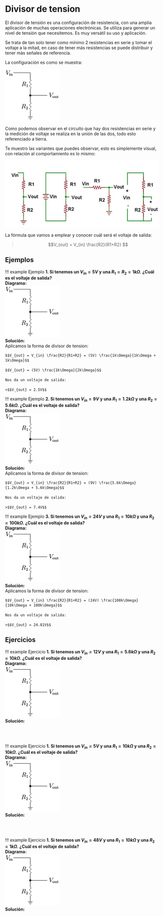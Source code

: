 # Divisor de tension

El divisor de tensión es una configuración de resistencia, con una amplia aplicación de muchas operaciones electrónicas. Se utiliza para generar un nivel de tensión que necesitemos. Es muy versátil su uso y aplicación. 

Se trata de tan solo tener como mínimo 2 resistencias en serie y tomar el voltaje a la mitad, en caso de tener más resistencias se puede distribuir y tener más señales de referencia.

La configuración es como se muestra: 

![divisor de tension](../img/png/Antologia.pdf-353.opt.png)

Como podemos observar en el circuito que hay dos resistencias en serie y la medición de voltaje se realiza en la unión de las dos, todo esto referenciado a tierra.

Te muestro las variantes que puedes observar, esto es simplemente visual, con relación al comportamiento es lo mismo:

![divisor de tension](../img/png/Antologia.pdf-334.opt.png)

La fórmula que vamos a emplear y conocer cuál será el voltaje de salida:

> $$V_{out} = V_{in} \frac{R2}{R1+R2} $$

## Ejemplos

!!! example Ejemplo
    **1. Si tenemos un $V_{in} = 5V$ y una $R_1=R_2=1k\Omega$. ¿Cuál es el voltaje de salida?** <br>
    **Diagrama:** <br>
    ![diagrama](../img/png/Antologia.pdf-353.opt.png) <br>
    **Solución:**   <br>
    Aplicamos la forma de divisor de tension:
    
    $$V_{out} = V_{in} \frac{R2}{R1+R2} = (5V) \frac{1k\Omega}{1k\Omega + 1k\Omega}$$

    $$V_{out} = (5V) \frac{1k\Omega}{2k\Omega}$$
    
    Nos da un voltaje de salida:

    >$$V_{out} = 2.5V$$

!!! example Ejemplo
    **2. Si tenemos un $V_{in} = 9V$ y una $R_1 = 1.2k\Omega$ y una $R_2 = 5.6k\Omega$. ¿Cuál es el voltaje de salida?** <br>
    **Diagrama:** <br>
    ![diagrama](../img/png/Antologia.pdf-353.opt.png) <br>
    **Solución:**   <br>
    Aplicamos la forma de divisor de tension:
    
    $$V_{out} = V_{in} \frac{R2}{R1+R2} = (9V) \frac{5.6k\Omega}{1.2k\Omega + 5.6k\Omega}$$

    Nos da un voltaje de salida:

    >$$V_{out} = 7.4V$$

!!! example Ejemplo
    **3. Si tenemos un $V_{in} = 24V$ y una $R_1 = 10k\Omega$ y una $R_2 = 100k\Omega$. ¿Cuál es el voltaje de salida?** <br>
    **Diagrama:** <br>
    ![diagrama](../img/png/Antologia.pdf-353.opt.png) <br>
    **Solución:**   <br>
    Aplicamos la forma de divisor de tension:
    
    $$V_{out} = V_{in} \frac{R2}{R1+R2} = (24V) \frac{100k\Omega}{10k\Omega + 100k\Omega}$$

    Nos da un voltaje de salida:

    >$$V_{out} = 24.81V$$

## Ejercicios

!!! example Ejercicio
    **1. Si tenemos un $V_{in} = 12V$ y una $R_1 = 5.6k\Omega$ y una $R_2 = 10k\Omega$. ¿Cuál es el voltaje de salida?**<br>
    **Diagrama:** <br>
    ![diagrama](../img/png/Antologia.pdf-353.opt.png) <br>
    **Solución:** <br><br><br><br>

!!! example Ejercicio
    **1. Si tenemos un $V_{in} = 5V$ y una $R_1 = 10k\Omega$ y una $R_2 = 10k\Omega$. ¿Cuál es el voltaje de salida?**<br>
    **Diagrama:** <br>
    ![diagrama](../img/png/Antologia.pdf-353.opt.png) <br>
    **Solución:** <br><br><br><br>

!!! example Ejercicio
    **1. Si tenemos un $V_{in} = 48V$ y una $R_1 = 10k\Omega$ y una $R_2 = 1k\Omega$. ¿Cuál es el voltaje de salida?**<br>
    **Diagrama:** <br>
    ![diagrama](../img/png/Antologia.pdf-353.opt.png) <br>
    **Solución:** <br><br><br><br>